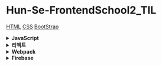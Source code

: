 # Hun-Se-FrontendSchool2_TIL

<a href="https://github.com/Hun-Se/Hun-Se-FrontendSchool2_TIL/tree/main/html
">HTML</a>
<a href="https://github.com/Hun-Se/Hun-Se-FrontendSchool2_TIL/tree/main/css
">CSS</a>
<a href="https://github.com/Hun-Se/Hun-Se-FrontendSchool2_TIL/tree/main/bootstrap">BootStrap</a>

<details>
<summary><b> JavaScript <b></summary>
<div markdown='1'>
<a href="https://github.com/Hun-Se/Hun-Se-FrontendSchool2_TIL/tree/main/JavaScript">JavaScript 개념정리</a>
</div>
</details>

<details>
<summary><b> 리엑트 <b></summary>
<div markdown='1'>

# Hook

## CustomHook

- useState,useEffect 등 Hook을 사용하여 상태 관리를 하고 있습니다. 반복되는 로직들을 하나의 Hook처럼 만들어 분리하고 재사용성을 높이는 방법</br>
<a href="https://github.com/Hun-Se/Hun-Se-FrontendSchool2_TIL/tree/main/react/react_customhook/my-app">코드 예시 </a>
</div>
</details>

<details>
<summary><b> Webpack <b></summary>
<div markdown='1'>
<a href="https://for-it-study.tistory.com/93">Webpack 개념 정리 블로그 이동</a>
</div>
</details>

<details>
<summary><b> Firebase <b></summary>
<div markdown='1'>
<a href="https://for-it-study.tistory.com/95">Firebase 정리 블로그 이동</a>
</div>
</details>
